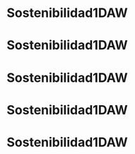 # Sostenibilidad1DAW
# Sostenibilidad1DAW
# Sostenibilidad1DAW
# Sostenibilidad1DAW
# Sostenibilidad1DAW
